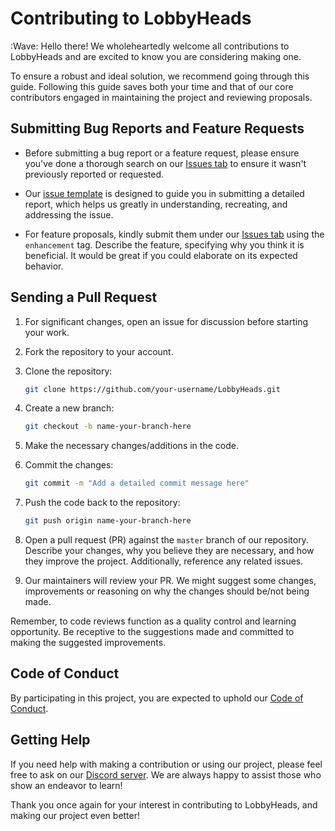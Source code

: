 # Contributing to LobbyHeads

:Wave: Hello there!
We wholeheartedly welcome all contributions to LobbyHeads and are excited to know you are considering making one.

To ensure a robust and ideal solution, we recommend going through this guide.
Following this guide saves both your time
and that of our core contributors engaged in maintaining the project and reviewing proposals.

## Submitting Bug Reports and Feature Requests

- Before submitting a bug report or a feature request, please ensure you've done a thorough search on
  our [Issues tab](https://github.com/EternalCodeTeam/LobbyHeads/issues) to ensure it wasn't previously reported or
  requested.

- Our [issue template](https://github.com/EternalCodeTeam/LobbyHeads/issues/new) is designed to guide you in submitting
  a detailed report, which helps us greatly in understanding, recreating, and addressing the issue.

- For feature proposals, kindly submit them under our [Issues tab](https://github.com/EternalCodeTeam/LobbyHeads/issues)
  using the `enhancement` tag. Describe the feature, specifying why you think it is beneficial. It would be great if you
  could elaborate on its expected behavior.

## Sending a Pull Request

1. For significant changes, open an issue for discussion before starting your work.

2. Fork the repository to your account.

3. Clone the repository:

   ```bash
   git clone https://github.com/your-username/LobbyHeads.git
   ```

4. Create a new branch:

   ```bash
   git checkout -b name-your-branch-here
   ```

5. Make the necessary changes/additions in the code.

6. Commit the changes:

   ```bash
   git commit -m "Add a detailed commit message here"
   ```

7. Push the code back to the repository:

   ```bash
   git push origin name-your-branch-here
   ```

8. Open a pull request (PR) against the `master` branch of our repository. Describe your changes, why you believe they
   are necessary, and how they improve the project. Additionally, reference any related issues.

9. Our maintainers will review your PR. We might suggest some changes, improvements or reasoning on why the changes
   should be/not being made.

Remember, to code reviews function as a quality control and learning opportunity.
Be receptive to the suggestions made
and committed to making the suggested improvements.

## Code of Conduct

By participating in this project, you are expected to uphold our [Code of Conduct](.github/CODE_OF_CONDUCT.md).

## Getting Help

If you need help with making a contribution or using our project, please feel free to ask on
our [Discord server](https://discord.gg/FQ7jmGBd6c).
We are always happy to assist those who show an endeavor to learn!

Thank you once again for your interest in contributing to LobbyHeads, and making our project even better!

